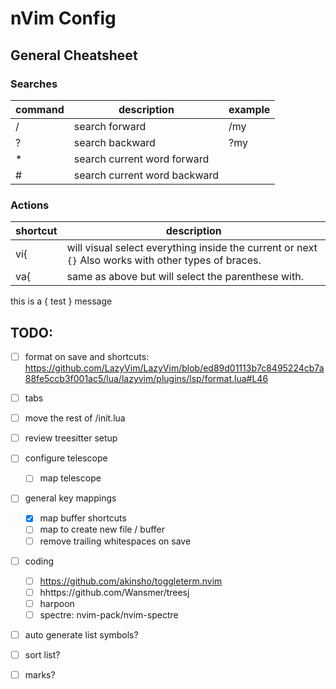 # nVim Config

## General Cheatsheet

### Searches

| command | description | example |
|---------|-------------|---------|
| / | search <term> forward | /my |
| ? | search <term> backward | ?my |
| * | search current word forward |  |
| # | search current word backward |  |

### Actions

| shortcut | description |
|---------|-------------|
| vi{ | will visual select everything inside the current or next `{}` Also works with other types of braces. |
| va{ | same as above but will select the parenthese with. |


this is a {  test } message

## TODO:

- [ ] format on save and shortcuts: https://github.com/LazyVim/LazyVim/blob/ed89d01113b7c8495224cb7a88fe5ccb3f001ac5/lua/lazyvim/plugins/lsp/format.lua#L46
- [ ] tabs
- [ ] move the rest of /init.lua
- [ ] review treesitter setup
- [ ] configure telescope
    - [ ] map telescope
- [ ] general key mappings
    - [x] map buffer shortcuts
    - [ ] map to create new file / buffer
    - [ ] remove trailing whitespaces on save
- [ ] coding
    - [ ] https://github.com/akinsho/toggleterm.nvim
    - [ ] hhttps://github.com/Wansmer/treesj
    - [ ] harpoon
    - [ ] spectre: nvim-pack/nvim-spectre
- [ ] auto generate list symbols?
- [ ] sort list?
- [ ] marks?

